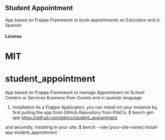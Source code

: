 ## Student Appointment

App based on Frappe Framework to book appointments on Education and in Spanish

#### License
MIT
=======
# student_appointment
App based on Frappe Framework to manage Appointment on School Centers or Services Business from Guests and in spanish language

1. Installation
As a Frappe Application, you can install on your instance by, first pulling the app from GitHub Repository from PibiCo:
  $ bench get-app https://github.com/pibico/student_appointment

and secondly, installing in your site:
  $ bench --site [your-site-name] install-app student_appointment 
